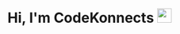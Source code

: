 # Hi, I'm CodeKonnects <img src="https://github.com/TheDudeThatCode/TheDudeThatCode/blob/master/Assets/Hi.gif" width="29px">

<!--
**codeKonnects/codekonnects** is a ✨ _special_ ✨ repository because its `README.md` (this file) appears on your GitHub profile.


<table>
<tr>
  <td valign="center">
    🎓 I am a Computer Science graduate from the University of Ilorin**.
    🌱 I am proficient in Java, Spring Framework, PostgreSQL, Junit, and TDD**.
    🎯 My Goal is to make the world a better place by solving problems, one at a time.
    ✨ I'm very inquisitive and I love teamwork.
<td >
    <a href=https://app.daily.dev/codekonnects"><img src="https://api.daily.dev/devcards/3c854c2e984e4cdba44d57d729b89d9f.png?r=3zv" width="400" alt="David's Dev Card"/></a>
  </td>
</tr>
</table>





Here are some ideas to get you started:

- 🔭 I’m currently working on ...
- 🌱 I’m currently learning ...
- 👯 I’m looking to collaborate on ...
- 🤔 I’m looking for help with ...
- 💬 Ask me about ...
- 📫 How to reach me: ...
- 😄 Pronouns: ...
- ⚡ Fun fact: ...
-->
